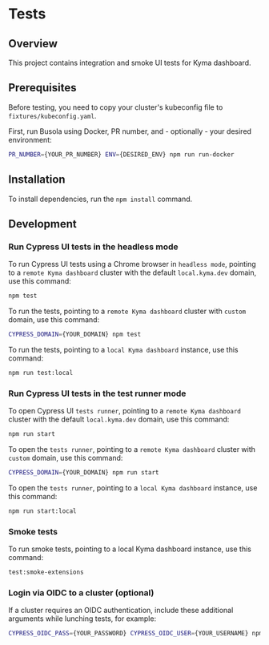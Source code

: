 # Tests

## Overview

This project contains integration and smoke UI tests for Kyma dashboard.

## Prerequisites

Before testing, you need to copy your cluster's kubeconfig file to `fixtures/kubeconfig.yaml`.

First, run Busola using Docker, PR number, and - optionally - your desired environment:

```bash
PR_NUMBER={YOUR_PR_NUMBER} ENV={DESIRED_ENV} npm run run-docker
```

## Installation

To install dependencies, run the `npm install` command.

## Development

### Run Cypress UI tests in the headless mode

To run Cypress UI tests using a Chrome browser in `headless mode`,
pointing to a `remote Kyma dashboard` cluster with the default `local.kyma.dev` domain, use this command:

```bash
npm test
```

To run the tests, pointing to a `remote Kyma dashboard` cluster with `custom` domain, use this command:

```bash
CYPRESS_DOMAIN={YOUR_DOMAIN} npm test
```

To run the tests, pointing to a `local Kyma dashboard` instance, use this command:

```bash
npm run test:local
```

### Run Cypress UI tests in the test runner mode

To open Cypress UI `tests runner`,
pointing to a `remote Kyma dashboard` cluster with the default `local.kyma.dev` domain, use this command:

```bash
npm run start
```

To open the `tests runner`, pointing to a `remote Kyma dashboard` cluster with `custom` domain, use this command:

```bash
CYPRESS_DOMAIN={YOUR_DOMAIN} npm run start
```

To open the `tests runner`, pointing to a `local Kyma dashboard` instance, use this command:

```bash
npm run start:local
```

### Smoke tests

To run smoke tests, pointing to a local Kyma dashboard instance, use this command:

```bash
test:smoke-extensions
```

### Login via OIDC to a cluster (optional)

If a cluster requires an OIDC authentication, include these additional arguments while lunching tests, for example:

```bash
CYPRESS_OIDC_PASS={YOUR_PASSWORD} CYPRESS_OIDC_USER={YOUR_USERNAME} npm start
```
